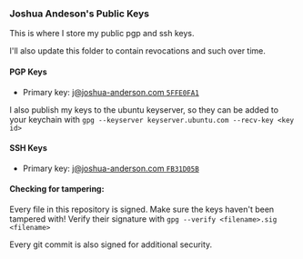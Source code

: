 ### Joshua Andeson's Public Keys

This is where I store my public pgp and ssh keys.

I'll also update this folder to contain revocations and such over time.

#### PGP Keys

- Primary key: [j@joshua-anderson.com `5FFE0FA1`](https://raw.githubusercontent.com/Joshua-Anderson/keys/master/5FFE0FA1.pgp)

I also publish my keys to the ubuntu keyserver, so they can be added to your keychain with
`gpg --keyserver keyserver.ubuntu.com --recv-key <key id>`

#### SSH Keys

- Primary key: [j@joshua-anderson.com `FB31D05B`](https://raw.githubusercontent.com/Joshua-Anderson/keys/master/FB31D05B.pub)

#### Checking for tampering:

Every file in this repository is signed. Make sure the keys haven't been tampered with!
Verify their signature with `gpg --verify <filename>.sig <filename>`

Every git commit is also signed for additional security.
